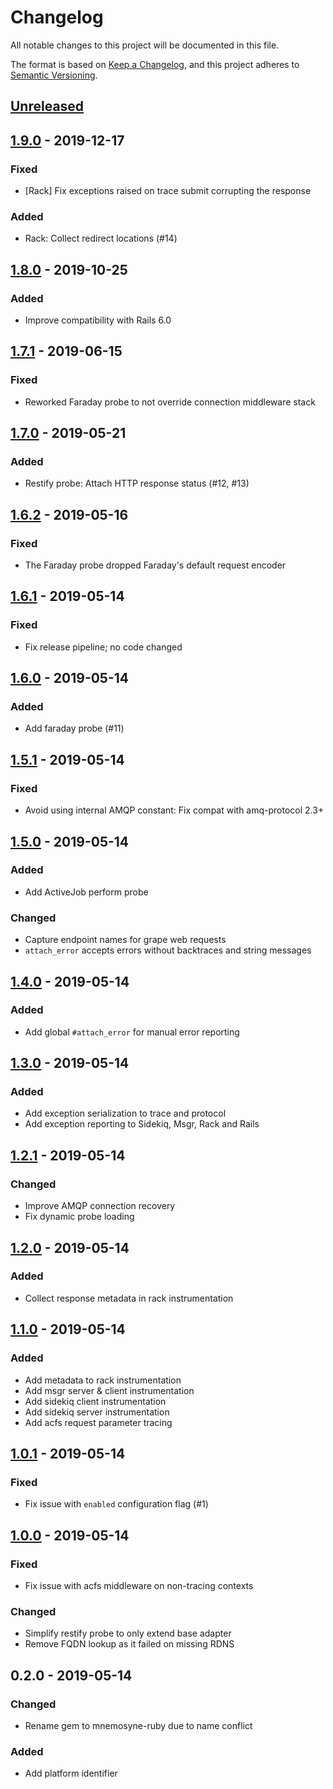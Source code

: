 # Changelog
All notable changes to this project will be documented in this file.

The format is based on [Keep a Changelog](https://keepachangelog.com/en/1.0.0/), and this project adheres to [Semantic Versioning](https://semver.org/spec/v2.0.0.html).

## [Unreleased]

## [1.9.0] - 2019-12-17
### Fixed
- [Rack] Fix exceptions raised on trace submit corrupting the response

### Added
- Rack: Collect redirect locations (#14)

## [1.8.0] - 2019-10-25
### Added
- Improve compatibility with Rails 6.0

## [1.7.1] - 2019-06-15
### Fixed
- Reworked Faraday probe to not override connection middleware stack

## [1.7.0] - 2019-05-21
### Added
- Restify probe: Attach HTTP response status (#12, #13)

## [1.6.2] - 2019-05-16
### Fixed
- The Faraday probe dropped Faraday's default request encoder

## [1.6.1] - 2019-05-14
### Fixed
- Fix release pipeline; no code changed

## [1.6.0] - 2019-05-14
### Added
- Add faraday probe (#11)

## [1.5.1] - 2019-05-14
### Fixed
- Avoid using internal AMQP constant: Fix compat with amq-protocol 2.3+

## [1.5.0] - 2019-05-14
### Added
- Add ActiveJob perform probe

### Changed
- Capture endpoint names for grape web requests
- `attach_error` accepts errors without backtraces and string messages

## [1.4.0] - 2019-05-14
### Added
- Add global `#attach_error` for manual error reporting

## [1.3.0] - 2019-05-14
### Added
- Add exception serialization to trace and protocol
- Add exception reporting to Sidekiq, Msgr, Rack and Rails

## [1.2.1] - 2019-05-14
### Changed
- Improve AMQP connection recovery
- Fix dynamic probe loading

## [1.2.0] - 2019-05-14
### Added
- Collect response metadata in rack instrumentation

## [1.1.0] - 2019-05-14
### Added
- Add metadata to rack instrumentation
- Add msgr server & client instrumentation
- Add sidekiq client instrumentation
- Add sidekiq server instrumentation
- Add acfs request parameter tracing

## [1.0.1] - 2019-05-14
### Fixed
- Fix issue with `enabled` configuration flag (#1)

## [1.0.0] - 2019-05-14
### Fixed
- Fix issue with acfs middleware on non-tracing contexts

### Changed
- Simplify restify probe to only extend base adapter
- Remove FQDN lookup as it failed on missing RDNS

## 0.2.0 - 2019-05-14
### Changed
- Rename gem to mnemosyne-ruby due to name conflict

### Added
- Add platform identifier

[Unreleased]: https://github.com/mnemosyne-mon/mnemosyne-ruby/compare/v1.9.0...HEAD
[1.9.0]: https://github.com/mnemosyne-mon/mnemosyne-ruby/compare/v1.8.0...v1.9.0
[1.8.0]: https://github.com/mnemosyne-mon/mnemosyne-ruby/compare/v1.7.1...v1.8.0
[1.7.1]: https://github.com/mnemosyne-mon/mnemosyne-ruby/compare/v1.7.0...v1.7.1
[1.7.0]: https://github.com/mnemosyne-mon/mnemosyne-ruby/compare/v1.6.2...v1.7.0
[1.6.2]: https://github.com/mnemosyne-mon/mnemosyne-ruby/compare/v1.6.1...v1.6.2
[1.6.1]: https://github.com/mnemosyne-mon/mnemosyne-ruby/compare/v1.6.0...v1.6.1
[1.6.0]: https://github.com/mnemosyne-mon/mnemosyne-ruby/compare/v1.5.1...v1.6.0
[1.5.1]: https://github.com/mnemosyne-mon/mnemosyne-ruby/compare/v1.5.0...v1.5.1
[1.5.0]: https://github.com/mnemosyne-mon/mnemosyne-ruby/compare/v1.4.0...v1.5.0
[1.4.0]: https://github.com/mnemosyne-mon/mnemosyne-ruby/compare/v1.3.0...v1.4.0
[1.3.0]: https://github.com/mnemosyne-mon/mnemosyne-ruby/compare/v1.2.1...v1.3.0
[1.2.1]: https://github.com/mnemosyne-mon/mnemosyne-ruby/compare/v1.2.0...v1.2.1
[1.2.0]: https://github.com/mnemosyne-mon/mnemosyne-ruby/compare/v1.1.0...v1.2.0
[1.1.0]: https://github.com/mnemosyne-mon/mnemosyne-ruby/compare/v1.0.1...v1.1.0
[1.0.1]: https://github.com/mnemosyne-mon/mnemosyne-ruby/compare/v1.0.0...v1.0.1
[1.0.0]: https://github.com/mnemosyne-mon/mnemosyne-ruby/compare/v0.2.0...v1.0.0
